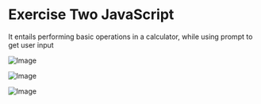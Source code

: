 # Exercise Two JavaScript
It entails performing basic operations in a calculator, while using prompt to get user input


![Image](https://github.com/user-attachments/assets/17c9bb40-72ce-48f2-bbc3-57172ad63ad8)

![Image](https://github.com/user-attachments/assets/564eaadc-3fb2-4802-a437-e7e97e97da0b)


![Image](https://github.com/user-attachments/assets/0caa96c5-44ca-4183-8cb8-d266bc055415)